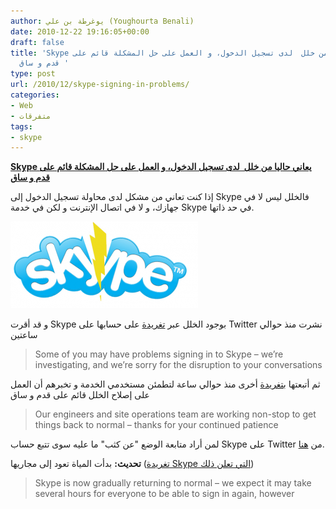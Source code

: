 ```yaml
---
author: يوغرطة بن علي (Youghourta Benali)
date: 2010-12-22 19:16:05+00:00
draft: false
title: 'Skype يعاني حاليا من خلل  لدى تسجيل الدخول، و العمل على حل المشكلة قائم على
  قدم و ساق '
type: post
url: /2010/12/skype-signing-in-problems/
categories:
- Web
- متفرقات
tags:
- skype
---
```


**[Skype يعاني حاليا من خلل  لدى تسجيل الدخول، و العمل على حل المشكلة قائم على قدم و ساق](https://www.it-scoop.com/2010/12/skype-signing-in-problems/)**




إذا كنت تعاني من مشكل لدى محاولة تسجيل الدخول إلى Skype فالخلل ليس لا في جهازك، و لا في اتصال الإنترنت و لكن في خدمة Skype في حد ذاتها.




[![](Skype-problem.png)
](https://www.it-scoop.com/2010/12/skype-signing-in-problems/)


و قد أقرت Skype بوجود الخلل عبر [تغريدة](http://twitter.com/Skype/statuses/17624508332515328) على حسابها على Twitter نشرت منذ حوالي ساعتين


<blockquote>Some of you may have problems signing in to Skype – we’re investigating, and we’re sorry for the disruption to your conversations</blockquote>


ثم أتبعتها [بتغريدة](http://twitter.com/Skype/statuses/17641862433083392) أخرى منذ حوالي ساعة لتطمئن مستخدمي الخدمة و تخبرهم أن العمل على إصلاح الخلل قائم على قدم و ساق


<blockquote>Our engineers and site operations team are working non-stop to get things back to normal – thanks for your continued patience</blockquote>


لمن أراد متابعة الوضع "عن كثب" ما عليه سوى تتبع حساب Skype على Twitter من [هنا](http://twitter.com/Skype).

**تحديث:** بدأت المياة تعود إلى مجاريها ([تغريدة Skype التي تعلن ذلك](http://twitter.com/Skype/statuses/17677824441720832))


<blockquote>Skype is now  gradually returning to normal – we expect it may take several hours for  everyone to be able to sign in again, however</blockquote>
